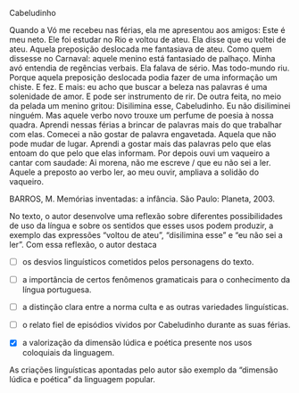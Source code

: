 

Cabeludinho

Quando a Vó me recebeu nas férias, ela me apresentou aos amigos: Este é meu neto. Ele foi estudar no Rio e voltou de ateu. Ela disse que eu voltei de ateu. Aquela preposição deslocada me fantasiava de ateu. Como quem dissesse no Carnaval: aquele menino está fantasiado de palhaço. Minha avó entendia de regências verbais. Ela falava de sério. Mas todo-mundo riu. Porque aquela preposição deslocada podia fazer de uma informação um chiste. E fez. E mais: eu acho que buscar a beleza nas palavras é uma solenidade de amor. E pode ser instrumento de rir. De outra feita, no meio da pelada um menino gritou: Disilimina esse, Cabeludinho. Eu não disiliminei ninguém. Mas aquele verbo novo trouxe um perfume de poesia à nossa quadra. Aprendi nessas férias a brincar de palavras mais do que trabalhar com elas. Comecei a não gostar de palavra engavetada. Aquela que não pode mudar de lugar. Aprendi a gostar mais das palavras pelo que elas entoam do que pelo que elas informam. Por depois ouvi um vaqueiro a cantar com saudade: Ai morena, não me escreve / que eu não sei a ler. Aquele a preposto ao verbo ler, ao meu ouvir, ampliava a solidão do vaqueiro.

BARROS, M. Memórias inventadas: a infância. São Paulo: Planeta, 2003.

No texto, o autor desenvolve uma reflexão sobre diferentes possibilidades de uso da língua e sobre os sentidos que esses usos podem produzir, a exemplo das expressões “voltou de ateu”, “disilimina esse” e “eu não sei a ler”. Com essa reflexão, o autor destaca



- [ ] os desvios linguísticos cometidos pelos personagens do texto.
- [ ] a importância de certos fenômenos gramaticais para o conhecimento da língua portuguesa.
- [ ] a distinção clara entre a norma culta e as outras variedades linguísticas.
- [ ] o relato fiel de episódios vividos por Cabeludinho durante as suas férias.
- [x] a valorização da dimensão lúdica e poética presente nos usos coloquiais da linguagem.


As criações linguísticas apontadas pelo autor são exemplo da “dimensão lúdica e poética” da linguagem popular.
